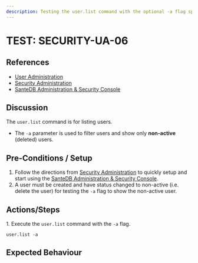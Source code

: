 ```yaml
---
description: Testing the user.list command with the optional -a flag specified.
---
```


# TEST: SECURITY-UA-06

## References

* [User Administration](../../../../../../operations/server-administration/santedb-icdr-admin-console/user-administration.md)
* [Security Administration](../../../../../../operations-1/system-administration/security-administration/#demo-environment)&#x20;
* [SanteDB Administration & Security Console](../../../../../../operations/server-administration/santedb-icdr-admin-console/)

## Discussion

The `user.list` command is for listing users.&#x20;

* The `-a` parameter is used to filter users and show only **non-active** (deleted) users.

## Pre-Conditions / Setup

1. Follow the directions from [Security Administration](../../../../../../operations-1/system-administration/security-administration/#demo-environment) to quickly setup and start using the [SanteDB Administration & Security Console](../../../../../../operations/server-administration/santedb-icdr-admin-console/).
2. A user must be created and have status changed to non-active (i.e. delete the user) for testing the `-a` flag to show the non-active user.

## Actions/Steps

1\. Execute the `user.list` command with the `-a` flag.

```
user.list -a
```

## Expected Behaviour
